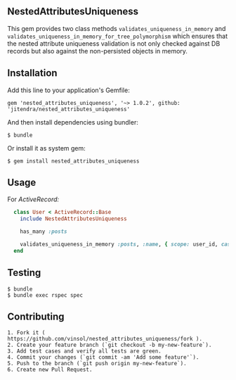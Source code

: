 NestedAttributesUniqueness
-------

This gem provides two class methods `validates_uniqueness_in_memory` and `validates_uniqueness_in_memory_for_tree_polymorphism` which ensures that the nested attribute uniqueness validation is not only checked against DB records but also against the non-persisted objects in memory.

Installation
-------

Add this line to your application's Gemfile:

```shell
gem 'nested_attributes_uniqueness', '~> 1.0.2', github: 'jitendra/nested_attributes_uniqueness'
```

And then install dependencies using bundler:

```shell
$ bundle
```

Or install it as system gem:

```shell
$ gem install nested_attributes_uniqueness
```

Usage
-------

For _ActiveRecord:_

```ruby
  class User < ActiveRecord::Base
    include NestedAttributesUniqueness

    has_many :posts

    validates_uniqueness_in_memory :posts, :name, { scope: user_id, case_sensitive: false }
  end
```


Testing
-------

```shell
$ bundle
$ bundle exec rspec spec
```

Contributing
-------

```
1. Fork it ( https://github.com/vinsol/nested_attributes_uniqueness/fork ).
2. Create your feature branch (`git checkout -b my-new-feature`).
3. Add test cases and verify all tests are green.
4. Commit your changes (`git commit -am 'Add some feature'`).
5. Push to the branch (`git push origin my-new-feature`).
6. Create new Pull Request.
```
